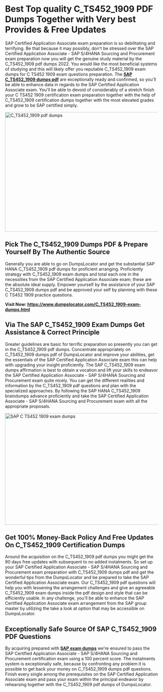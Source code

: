 <h1><strong>Best Top quality C_TS452_1909 PDF Dumps Together with Very best Provides &amp; Free Updates</strong></h1>
<p>SAP Certified Application Associate exam preparation is so debilitating and terrifying. Be that because it may possibly, don't be stressed over the SAP Certified Application Associate - SAP S/4HANA Sourcing and Procurement exam preparation now you will get the genuine study material by the C_TS452_1909 pdf dumps 2022. You would like the most beneficial systems of studying and this will likely offer you reputable C_TS452_1909 exam dumps for C TS452 1909 exam questions preparation. The <strong><a href="https://www.dumpslocator.com/C_TS452_1909-exam-dumps.html">SAP C_TS452_1909 dumps pdf</a></strong> are exceptionally ready and confirmed, so you'll be able to enhance data in regards to the SAP Certified Application Associate exam. You'll be able to devoid of considerably of a stretch finish your C TS452 1909 certification exam preparation together with the help of C_TS452_1909 certification dumps together with the most elevated grades and grow to be SAP certified simply.</p>
<p><img src="https://i.ibb.co/SKhFh8d/Pastel-Purple-Computer-UI-Class-Syllabus-Education-Presentation.png" alt="C_TS452_1909 pdf dumps" width="700" height="393" /></p>
<h2><strong>Pick The C_TS452_1909 Dumps PDF &amp; Prepare Yourself By The Authentic Source</strong></h2>
<p>Generally you are able to go on DumpsLocator and get the substantial SAP HANA C_TS452_1909 pdf dumps for proficient arranging. Proficiently strategy with C_TS452_1909 exam dumps and total each one in the necessities from the SAP Certified Application Associate exam; these are the absolute ideal supply. Empower yourself by the assistance of your SAP C_TS452_1909 dumps pdf and be approved your self by planning with these C TS452 1909 practice questions.</p>
<p><strong>Visit Now: <a href="https://www.dumpslocator.com/C_TS452_1909-exam-dumps.html">https://www.dumpslocator.com/C_TS452_1909-exam-dumps.html</a></strong></p>
<h2><strong>Via The SAP C_TS452_1909 Exam Dumps Get Assistance &amp; Correct Principle</strong></h2>
<p>Greater guidelines are basic for terrific preparation so presently you can get in the C_TS452_1909 pdf dumps. Concentrate appropriately on C_TS452_1909 dumps pdf of DumpsLocator and improve your abilities, get the essentials of the SAP Certified Application Associate exam this can help with upgrading your insight proficiently. The SAP C_TS452_1909 exam dumps affirmation is best to obtain a vocation and lift your skills to endeavor the SAP Certified Application Associate - SAP S/4HANA Sourcing and Procurement exam quite nicely. You can get the different realities and information by the C_TS452_1909 pdf questions and plan with the specialized approaches. By following the SAP HANA C_TS452_1909 braindumps advance proficiently and take the SAP Certified Application Associate - SAP S/4HANA Sourcing and Procurement exam with all the appropriate proposals.</p>
<p><a href="https://www.dumpslocator.com/C_TS452_1909-exam-dumps.html"><img src="https://i.ibb.co/NtZbgjG/Blue-and-White-Medical-Dental-Clinic-Facebook-Ad.png" alt="SAP C TS452 1909 exam dumps" width="700" height="367" /></a></p>
<h2><strong>Get 100% Money-Back Policy And Free Updates On C_TS452_1909 Certification Dumps</strong></h2>
<p>Around the acquisition on the C_TS452_1909 pdf dumps you might get the 90 days free updates with subsequent to no added instalments. So set up your SAP Certified Application Associate - SAP S/4HANA Sourcing and Procurement exam preparation with C_TS452_1909 dumps pdf and get the wonderful tips from the DumpsLocator and be prepared to take the SAP Certified Application Associate exam. Our C_TS452_1909 pdf questions will help you with lessening the arrangement challenges and give an agreeable C_TS452_1909 exam dumps inside the pdf design and style that can be efficiently usable. In any challenge, you'll be able to enhance the SAP Certified Application Associate exam arrangement from the SAP group master by utilizing the take a look at option that may be accessible on DumpsLocator.</p>
<h2><strong>Exceptionally Safe Source Of SAP C_TS452_1909 PDF Questions</strong></h2>
<p>By acquiring prepared with <strong><a href="https://www.dumpslocator.com/sap-exams.html">SAP exam dumps</a></strong> we're ensured to pass the SAP Certified Application Associate - SAP S/4HANA Sourcing and Procurement certification exam using a 100 percent score. The instalments system is exceptionally safe, because by confronting any problem it is possible to get back your money on C_TS452_1909 dumps pdf questions. Finish every single among the prerequisites on the SAP Certified Application Associate exam and pass your exam within the principal endeavor by rehearsing together with the C_TS452_1909 pdf dumps of DumpsLocator.</p>
